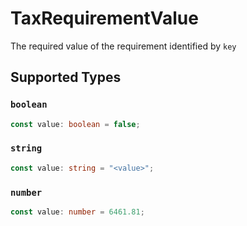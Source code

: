 # TaxRequirementValue

The required value of the requirement identified by `key`


## Supported Types

### `boolean`

```typescript
const value: boolean = false;
```

### `string`

```typescript
const value: string = "<value>";
```

### `number`

```typescript
const value: number = 6461.81;
```

